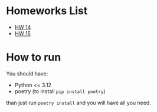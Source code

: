 # Homeworks List

- [HW 14](./HW14/description.md)
- [HW 15](./HW15/description.md)

# How to run
You should have:
- Python <= 3.12
- poetry (to install `pip install poetry`)

than just run `poetry install` and you will have all you need.